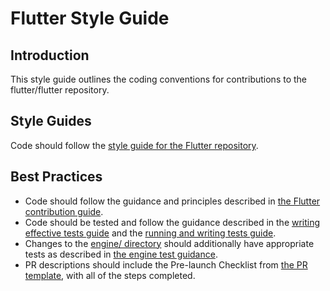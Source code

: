 # Flutter Style Guide

## Introduction

This style guide outlines the coding conventions for contributions to the
flutter/flutter repository.

## Style Guides

Code should follow the [style guide for the Flutter repository](https://github.com/flutter/flutter/blob/master/docs/contributing/Style-guide-for-Flutter-repo.md).

## Best Practices

- Code should follow the guidance and principles described in
  [the Flutter contribution guide](https://github.com/flutter/flutter/blob/master/CONTRIBUTING.md).
- Code should be tested and follow the guidance described in the [writing effective tests guide](https://github.com/flutter/flutter/blob/master/docs/contributing/testing/Writing-Effective-Tests.md) and the [running and writing tests guide](https://github.com/flutter/flutter/blob/master/docs/contributing/testing/Running-and-writing-tests.md). 
- Changes to the [engine/ directory](https://github.com/flutter/flutter/tree/master/engine) should additionally have appropriate tests as described in [the engine test guidance](https://github.com/flutter/flutter/blob/master/engine/src/flutter/docs/testing/Testing-the-engine.md).
- PR descriptions should include the Pre-launch Checklist from
  [the PR template](https://github.com/flutter/flutter/blob/master/.github/PULL_REQUEST_TEMPLATE.md),
  with all of the steps completed.
